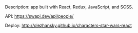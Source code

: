 Description: app built with React, Redux, JavaScript, and SCSS.

API: https://swapi.dev/api/people/

Deploy: http://olezhansky.github.io/characters-star-wars-react

